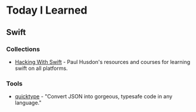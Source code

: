 # Today I Learned

## Swift

### Collections

- [Hacking With Swift](https://www.hackingwithswift.com) - Paul Husdon's resources and courses for learning swift on all platforms.

### Tools

- [quicktype](https://quicktype.io) - "Convert JSON into gorgeous, typesafe code in any language."
